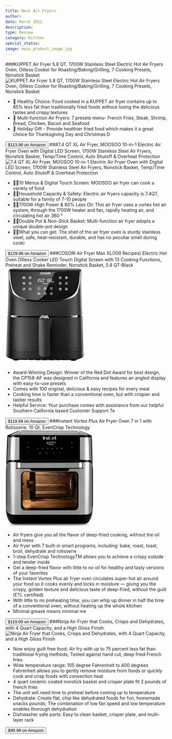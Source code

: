 ```yaml
---
title: Best Air Fryers
author: 
date: March 2021
description: 
type: Review
category: Kitchen
special_status: 
image: main_product_image.jpg
---
```

###KUPPET Air Fryer 5.8 QT, 1700W Stainless Steel Electric Hot Air Fryers Oven, Oilless Cooker for Roasting/Baking/Grilling, 7 Cooking Presets, Nonstick Basket
![KUPPET Air Fryer 5.8 QT, 1700W Stainless Steel Electric Hot Air Fryers Oven, Oilless Cooker for Roasting/Baking/Grilling, 7 Cooking Presets, Nonstick Basket](https://images-na.ssl-images-amazon.com/images/I/715WFMtLCjL.__AC_SX300_SY300_QL70_ML2_.jpg)
- 🌭 Healthy Choice: Food cooked in a KUPPET air fryer contains up to 85% less fat than traditionally fried foods without losing the delicious tastes and crispy textures
- 🍟 Multi-function Air Fryers: 7 presets menu- French Fries, Steak, Shrimp, Bread, Chicken, Bacon and Seafood
- 🥩 Holiday Gift - Provide healthier fried food which makes it a great choice for Thanksgiving Day and Christmas D

[<button class="button">$113.99 on Amazon</button>](https://www.amazon.com/gp/slredirect/picassoRedirect.html/ref=pa_sp_atf_aps_sr_pg1_1?ie=UTF8&adId=A017260510105F9R964EJ&url=%2FKUPPET-Stainless-Electric-Roasting-Grilling%2Fdp%2FB08QF9XD6D%2Fref%3Dsr_1_1_sspa%3Fdchild%3D1%26keywords%3Dair%2Bfryers%26qid%3D1614630744%26sr%3D8-1-spons%26psc%3D1&qualifier=1614630744&id=370387312553824&widgetName=sp_atf)
###7.4 QT XL Air Fryer, MOOSOO 10-in-1 Electric Air Fryer Oven with Digital LED Screen, 1700W Stainless Steel Air Fryers, Nonstick Basket, Temp/Time Control, Auto Shutoff & Overheat Protection
![7.4 QT XL Air Fryer, MOOSOO 10-in-1 Electric Air Fryer Oven with Digital LED Screen, 1700W Stainless Steel Air Fryers, Nonstick Basket, Temp/Time Control, Auto Shutoff & Overheat Protection](https://images-na.ssl-images-amazon.com/images/I/71ueuWS-Q6L.__AC_SX300_SY300_QL70_ML2_.jpg)
- 🍖🥩10 Menus & Digital Touch Screen: MOOSOO air fryer can cook a variety of food
- 🍤🍟Household Capacity & Safety: Electric air fryers capacity is 7.4QT, suitable for a family of 7-10 people
- 🍰🍞1700W High Power & 80% Less Oil: This air fryer uses a vortex hot air system, through the 1700W heater and fan, rapidly heating air, and circulating hot air 360 °
- 🍕🌭Double Pot & Non-Stick Basket: Multi-function air fryer adopts a unique double-pot design
- 🔧📧What you can get: The shell of the air fryer oven is sturdy stainless steel, safe, heat-resistant, durable, and has no peculiar smell during cooki

[<button class="button">$129.96 on Amazon</button>](https://www.amazon.com/gp/slredirect/picassoRedirect.html/ref=pa_sp_atf_aps_sr_pg1_1?ie=UTF8&adId=A00828182G3W1L39HKC78&url=%2FMOOSOO-Electric-Stainless-Nonstick-Protection%2Fdp%2FB08PP5C2KX%2Fref%3Dsr_1_2_sspa%3Fdchild%3D1%26keywords%3Dair%2Bfryers%26qid%3D1614630744%26sr%3D8-2-spons%26psc%3D1%26smid%3DA36SBCQQG9Z41M&qualifier=1614630744&id=370387312553824&widgetName=sp_atf)
###COSORI Air Fryer Max XL(100 Recipes) Electric Hot Oven Oilless Cooker LED Touch Digital Screen with 13 Cooking Functions, Preheat and Shake Reminder, Nonstick Basket, 5.8 QT-Black
![COSORI Air Fryer Max XL(100 Recipes) Electric Hot Oven Oilless Cooker LED Touch Digital Screen with 13 Cooking Functions, Preheat and Shake Reminder, Nonstick Basket, 5.8 QT-Black](./COSORIAir.jpeg)
- Award-Winning Design: Winner of the Red Dot Award for best design, the CP158-AF was designed in California and features an angled display with easy-to-use presets
- Comes with 100 original, delicious & easy recipes for every meal
- Cooking time is faster than a conventional oven, but with crispier and tastier results
- Helpful Service: Your purchase comes with assistance from our helpful Southern California based Customer Support Te

[<button class="button">$119.99 on Amazon</button>](https://www.amazon.com/COSORI-Electric-Reminder-Touchscreen-Certified/dp/B07GJBBGHG/ref=sr_1_3?dchild=1&keywords=air+fryers&qid=1614630744&sr=8-3)
###Instant Vortex Plus Air Fryer Oven 7 in 1 with Rotisserie, 10 Qt, EvenCrisp Technology
![Instant Vortex Plus Air Fryer Oven 7 in 1 with Rotisserie, 10 Qt, EvenCrisp Technology](./InstantVo.jpeg)
- Air fryers give you all the flavor of deep-fried cooking, without the oil and mess
- Air fryer with 7 built-in smart programs, including: bake, roast, toast, broil, dehydrate and rotisserie
- 1-step EvenCrisp TechnologyTM allows you to achieve a crispy outside and tender inside
- Get a deep-fried flavor with little to no oil for healthy and tasty versions of your favorites
- The Instant Vortex Plus air fryer oven circulates super-hot air around your food so it cooks evenly and locks in moisture — giving you the crispy, golden texture and delicious taste of deep-fried, without the guilt (ETL certified)
- With little to no preheating time, you can whip up dinner in half the time of a conventional oven, without heating up the whole kitchen
- Minimal grease means minimal me

[<button class="button">$119.00 on Amazon</button>](https://www.amazon.com/Instant-Vortex-Plus-Rotisserie-10/dp/B07VM28XTR/ref=sr_1_4?dchild=1&keywords=air+fryers&qid=1614630744&sr=8-4)
###Ninja Air Fryer that Cooks, Crisps and Dehydrates, with 4 Quart Capacity, and a High Gloss Finish
![Ninja Air Fryer that Cooks, Crisps and Dehydrates, with 4 Quart Capacity, and a High Gloss Finish](https://images-na.ssl-images-amazon.com/images/I/71DKkQ8EahL.__AC_SX300_SY300_QL70_ML2_.jpg)
- Now enjoy guilt free food; Air fry with up to 75 percent less fat than traditional frying methods; Tested against hand cut, deep fried French fries
- Wide temperature range: 105 degree Fahrenheit to 400 degrees Fahrenheit allows you to gently remove moisture from foods or quickly cook and crisp foods with convection heat
- 4 quart ceramic coated nonstick basket and crisper plate fit 2 pounds of french fries
- The unit will need time to preheat before coming up to temperature
- Dehydrate: Create flat, chip like dehydrated foods for fun, homemade snacks pounds; The combination of low fan speed and low temperature enables thorough dehydration
- Dishwasher safe parts: Easy to clean basket, crisper plate, and multi-layer rack

[<button class="button">$99.99 on Amazon</button>](https://www.amazon.com/1550-Watt-Programmable-Reheating-Dehydrating-AF101/dp/B07FDJMC9Q/ref=sr_1_5?dchild=1&keywords=air+fryers&qid=1614630744&sr=8-5)
